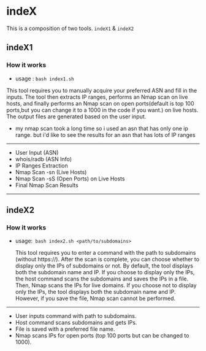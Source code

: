 # indeX

This is a composition of two tools. `indeX1` & `indeX2`

## indeX1
### How it works
* usage : `bash index1.sh`

This tool requires you to manually acquire your preferred ASN and fill in the inputs. The tool then extracts IP ranges, performs an Nmap scan on live hosts, and finally performs an Nmap scan on open ports(default is top 100 ports,but you can change it to a 1000 in the code if you want.) on live hosts. The output files are generated based on the user input. 

* my nmap scan took a long time so i used an asn that has only one ip range. but i'd like to see the results for an asn that has lots of IP ranges
-------------------------------------------------------------------
* User Input (ASN)
* whois/radb (ASN Info)
* IP Ranges Extraction
* Nmap Scan -sn (Live Hosts)
* Nmap Scan -sS (Open Ports) on Live Hosts
* Final Nmap Scan Results
-------------------------------------------------------------------

## indeX2
### How it works
* usage:` bash index2.sh <path/to/subdomains>`

   This tool requires you to enter a command with the path to subdomains (without https://). After the scan is complete, you can choose whether to display only the IPs of subdomains or not. By default, the tool displays both the subdomain name and IP. If you choose to display only the IPs, the host command scans the subdomains and saves the IPs in a file. Then, Nmap scans the IPs for live domains. If you choose not to display only the IPs, the tool displays both the subdomain name and IP. However, if you save the file, Nmap scan cannot be performed.
---------------------------------------------------------------------
* User inputs command with path to subdomains.
* Host command scans subdomains and gets IPs.
* File is saved with a preferred file name.
* Nmap scans IPs for open ports (top 100 ports but can be changed to 1000).
